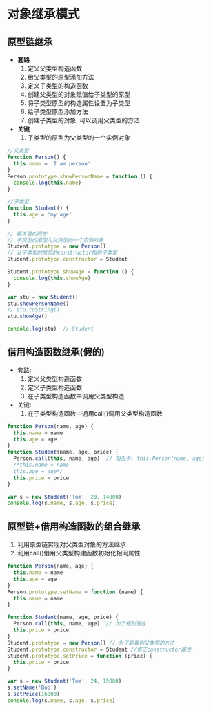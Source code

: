 # 对象继承模式

## 原型链继承

- **套路**
   1. 定义父类型构造函数
   2. 给父类型的原型添加方法
   3. 定义子类型的构造函数
   4. 创建父类型的对象赋值给子类型的原型
   5. 将子类型原型的构造属性设置为子类型
   6. 给子类型原型添加方法
   7. 创建子类型的对象: 可以调用父类型的方法
- **关键**
   1. 子类型的原型为父类型的一个实例对象

```js
//父类型
function Person() {
  this.name = 'I am person'
}
Person.prototype.showPersonName = function () {
  console.log(this.name)
}

//子类型
function Student() {
  this.age = 'my age'
}

// 最关键的两步
// 子类型的原型为父类型的一个实例对象
Student.prototype = new Person()
// 让子类型的原型的constructor指向子类型
Student.prototype.constructor = Student

Student.prototype.showAge = function () {
  console.log(this.showAge)
}

var stu = new Student()
stu.showPersonName()
// stu.toString()
stu.showAge()

console.log(stu)  // Student
```

## 借用构造函数继承(假的)

- 套路:
  1. 定义父类型构造函数
  2. 定义子类型构造函数
  3. 在子类型构造函数中调用父类型构造
- 关键:
  1. 在子类型构造函数中通用call()调用父类型构造函数

```js
function Person(name, age) {
  this.name = name
  this.age = age
}
function Student(name, age, price) {
  Person.call(this, name, age)  // 相当于: this.Person(name, age)
  /*this.name = name
  this.age = age*/
  this.price = price
}

var s = new Student('Tom', 20, 14000)
console.log(s.name, s.age, s.price)
```

## 原型链+借用构造函数的组合继承

1. 利用原型链实现对父类型对象的方法继承
2. 利用call()借用父类型构建函数初始化相同属性

```js
function Person(name, age) {
  this.name = name
  this.age = age
}
Person.prototype.setName = function (name) {
  this.name = name
}

function Student(name, age, price) {
  Person.call(this, name, age)  // 为了得到属性
  this.price = price
}
Student.prototype = new Person() // 为了能看到父类型的方法
Student.prototype.constructor = Student //修正constructor属性
Student.prototype.setPrice = function (price) {
  this.price = price
}

var s = new Student('Tom', 24, 15000)
s.setName('Bob')
s.setPrice(16000)
console.log(s.name, s.age, s.price)
```